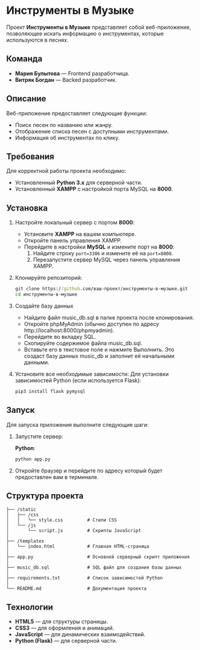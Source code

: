 # Инструменты в Музыке

Проект **Инструменты в Музыке** представляет собой веб-приложение, позволяющее искать информацию о инструментах, которые используются в песнях.

## Команда

- **Мария Булытова** — Frontend разработчица.
- **Витряк Богдан** — Backed разработчик.

## Описание

Веб-приложение предоставляет следующие функции:
- Поиск песен по названию или жанру.
- Отображение списка песен с доступными инструментами.
- Информация об инструментах по клику.

## Требования

Для корректной работы проекта необходимо:
- Установленный **Python 3.x** для серверной части.
- Установленный **XAMPP** с настройкой порта MySQL на **8000**.

## Установка

1. Настройте локальный сервер с портом **8000**:
   - Установите **XAMPP** на вашем компьютере.
   - Откройте панель управления XAMPP.
   - Перейдите в настройки **MySQL** и измените порт на **8000**:
     1. Найдите строку `port=3306` и измените её на `port=8000`.
     2. Перезапустите сервер MySQL через панель управления XAMPP.

2. Клонируйте репозиторий:
    ```cmd
    git clone https://github.com/ваш-проект/инструменты-в-музыке.git
    cd инструменты-в-музыке
    ```
3. Создайте базу данных
	- Найдите файл music_db.sql в папке проекта после клонирования.
	- Откройте phpMyAdmin (обычно доступен по адресу http://localhost:8000/phpmyadmin).
	- Перейдите во вкладку SQL.
	- Скопируйте содержимое файла music_db.sql.
	- Вставьте его в текстовое поле и нажмите Выполнить.
Это создаст базу данных music_db и заполнит её начальными данными.

4. Установите все необходимые зависимости:
    Для установки зависимостей Python (если используется Flask):
    ```cmd
    pip3 install flask pymysql
    ```
## Запуск

Для запуска приложения выполните следующие шаги:

1. Запустите сервер:

    **Python**:
    ```cmd
    python app.py
    ```

2. Откройте браузер и перейдите по адресу который будет предоставлен вам в терминале.

## Структура проекта

```
├── /static
│   ├── /css
│   │   └── style.css         # Стили CSS
│   └── /js
│       └── script.js         # Скрипты JavaScript
│
├── /templates
│   └── index.html            # Главная HTML-страница
│
├── app.py                    # Основной серверный скрипт приложения
│
├── music_db.sql              # SQL файл для создания базы данных
│
├── requirements.txt          # Список зависимостей Python
│
└── README.md                 # Документация проекта
```
## Технологии

- **HTML5** — для структуры страницы.
- **CSS3** — для оформления и анимаций.
- **JavaScript** — для динамических взаимодействий.
- **Python (Flask)** — для серверной части.